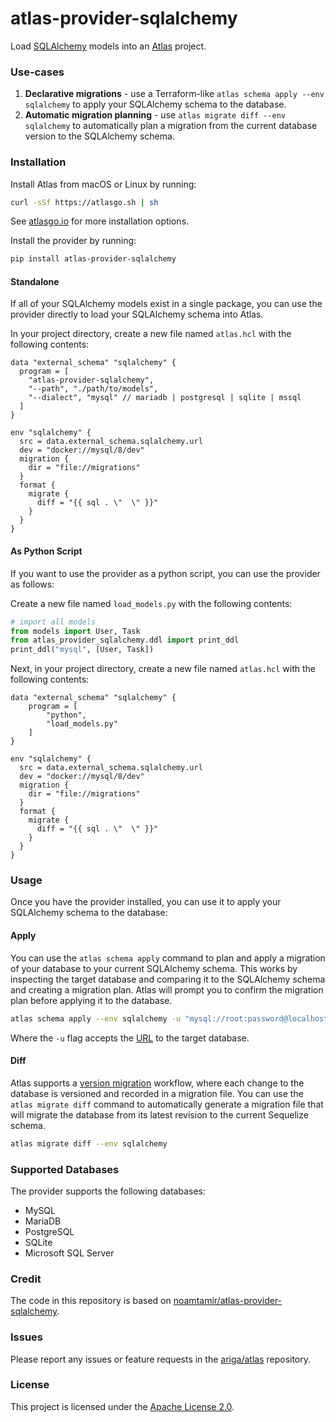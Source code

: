 # atlas-provider-sqlalchemy

Load [SQLAlchemy](https://www.sqlalchemy.org/) models into an [Atlas](https://atlasgo.io) project.

### Use-cases
1. **Declarative migrations** - use a Terraform-like `atlas schema apply --env sqlalchemy` to apply your SQLAlchemy schema to the database.
2. **Automatic migration planning** - use `atlas migrate diff --env sqlalchemy` to automatically plan a migration from the current database version to the SQLAlchemy schema.

### Installation

Install Atlas from macOS or Linux by running:
```bash
curl -sSf https://atlasgo.sh | sh
```

See [atlasgo.io](https://atlasgo.io/getting-started#installation) for more installation options.

Install the provider by running:
```bash
pip install atlas-provider-sqlalchemy
```

#### Standalone 

If all of your SQLAlchemy models exist in a single package, 
you can use the provider directly to load your SQLAlchemy schema into Atlas.

In your project directory, create a new file named `atlas.hcl` with the following contents:

```hcl
data "external_schema" "sqlalchemy" {
  program = [
    "atlas-provider-sqlalchemy",
    "--path", "./path/to/models",
    "--dialect", "mysql" // mariadb | postgresql | sqlite | mssql
  ]
}

env "sqlalchemy" {
  src = data.external_schema.sqlalchemy.url
  dev = "docker://mysql/8/dev"
  migration {
    dir = "file://migrations"
  }
  format {
    migrate {
      diff = "{{ sql . \"  \" }}"
    }
  }
}
```

#### As Python Script 

If you want to use the provider as a python script, you can use the provider as follows:

Create a new file named `load_models.py` with the following contents:

```python
# import all models
from models import User, Task
from atlas_provider_sqlalchemy.ddl import print_ddl
print_ddl("mysql", [User, Task])
```

Next, in your project directory, create a new file named `atlas.hcl` with the following contents:

```hcl
data "external_schema" "sqlalchemy" {
    program = [
        "python",
        "load_models.py"
    ]
}

env "sqlalchemy" {
  src = data.external_schema.sqlalchemy.url
  dev = "docker://mysql/8/dev"
  migration {
    dir = "file://migrations"
  }
  format {
    migrate {
      diff = "{{ sql . \"  \" }}"
    }
  }
}
```

### Usage

Once you have the provider installed, you can use it to apply your SQLAlchemy schema to the database:

#### Apply

You can use the `atlas schema apply` command to plan and apply a migration of your database to your current SQLAlchemy schema.
This works by inspecting the target database and comparing it to the SQLAlchemy schema and creating a migration plan.
Atlas will prompt you to confirm the migration plan before applying it to the database.

```bash
atlas schema apply --env sqlalchemy -u "mysql://root:password@localhost:3306/mydb"
```
Where the `-u` flag accepts the [URL](https://atlasgo.io/concepts/url) to the
target database.

#### Diff

Atlas supports a [version migration](https://atlasgo.io/concepts/declarative-vs-versioned#versioned-migrations) 
workflow, where each change to the database is versioned and recorded in a migration file. You can use the
`atlas migrate diff` command to automatically generate a migration file that will migrate the database
from its latest revision to the current Sequelize schema.

```bash
atlas migrate diff --env sqlalchemy 
````

### Supported Databases

The provider supports the following databases:
* MySQL
* MariaDB
* PostgreSQL
* SQLite
* Microsoft SQL Server

### Credit

The code in this repository is based on [noamtamir/atlas-provider-sqlalchemy](https://github.com/noamtamir/atlas-provider-sqlalchemy).

### Issues

Please report any issues or feature requests in the [ariga/atlas](https://github.com/ariga/atlas/issues) repository.

### License

This project is licensed under the [Apache License 2.0](LICENSE).
